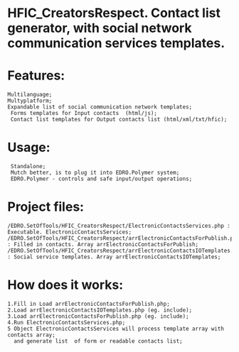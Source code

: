 # HFIC_CreatorsRespect.  Contact list generator, with social network communication services templates.

# Features:
    Multilanguage;
    Multyplatform;
    Expandable list of social communication network templates;
     Forms templates for Input contacts  (html/js);
     Contact list templates for Output contacts list (html/xml/txt/hfic);
     
# Usage:
     Standalone;
     Mutch better, is to plug it into EDRO.Polymer system;
     EDRO.Polymer - controls and safe input/output operations;
     
# Project files:
    /EDRO.SetOfTools/HFIC_CreatorsRespect/ElectronicContactsServices.php : Executable. ElectronicContactsServices;
    /EDRO.SetOfTools/HFIC_CreatorsRespect/arrElectronicContactsForPublish.php : Filled in contacts. Array arrElectronicContactsForPublish;
    /EDRO.SetOfTools/HFIC_CreatorsRespect/arrElectronicContactsIOTemplates.php  : Social service templates. Array arrElectronicContactsIOTemplates;
    
# How does it works:
    1.Fill in Load arrElectronicContactsForPublish.php;
    2.Load arrElectronicContactsIOTemplates.php (eg. include);
    3.Load arrElectronicContactsForPublish.php (eg. include);
    4.Run ElectronicContactsServices.php;
    5 Object ElectronicContactsServices will process template array with contacts array;
      and generate list  of form or readable contacts list;
    

